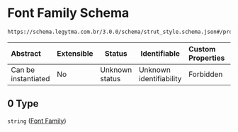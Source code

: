# Font Family Schema

```txt
https://schema.legytma.com.br/3.0.0/schema/strut_style.schema.json#/properties/fontFamilyFallback/items/0
```




| Abstract            | Extensible | Status         | Identifiable            | Custom Properties | Additional Properties | Access Restrictions | Defined In                                                                            |
| :------------------ | ---------- | -------------- | ----------------------- | :---------------- | --------------------- | ------------------- | ------------------------------------------------------------------------------------- |
| Can be instantiated | No         | Unknown status | Unknown identifiability | Forbidden         | Allowed               | none                | [strut_style.schema.json\*](../schema/strut_style.schema.json) |

## 0 Type

`string` ([Font Family](strut_style-definitions-font-family.md))
